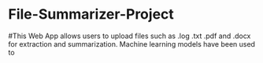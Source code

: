 # File-Summarizer-Project
#This Web App allows users to upload files such as .log .txt .pdf and .docx for extraction and summarization. Machine learning models have been used to 
